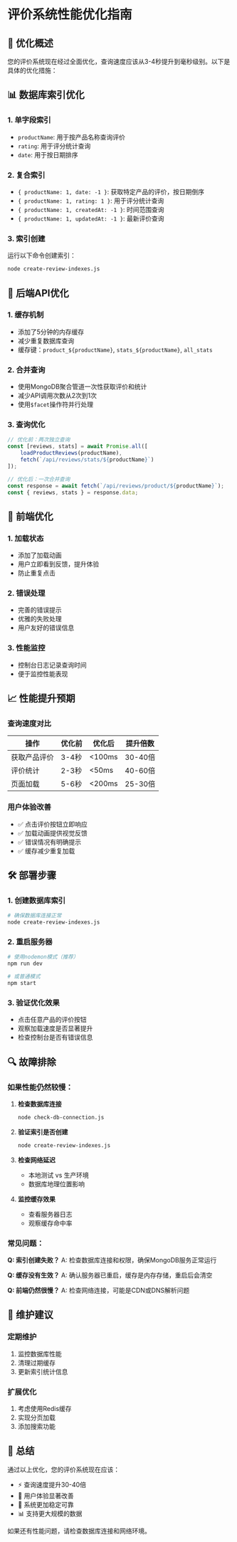 # 评价系统性能优化指南

## 🚀 优化概述

您的评价系统现在经过全面优化，查询速度应该从3-4秒提升到毫秒级别。以下是具体的优化措施：

## 📊 数据库索引优化

### 1. 单字段索引
- `productName`: 用于按产品名称查询评价
- `rating`: 用于评分统计查询
- `date`: 用于按日期排序

### 2. 复合索引
- `{ productName: 1, date: -1 }`: 获取特定产品的评价，按日期倒序
- `{ productName: 1, rating: 1 }`: 用于评分统计查询
- `{ productName: 1, createdAt: -1 }`: 时间范围查询
- `{ productName: 1, updatedAt: -1 }`: 最新评价查询

### 3. 索引创建
运行以下命令创建索引：
```bash
node create-review-indexes.js
```

## 🔄 后端API优化

### 1. 缓存机制
- 添加了5分钟的内存缓存
- 减少重复数据库查询
- 缓存键：`product_${productName}`, `stats_${productName}`, `all_stats`

### 2. 合并查询
- 使用MongoDB聚合管道一次性获取评价和统计
- 减少API调用次数从2次到1次
- 使用`$facet`操作符并行处理

### 3. 查询优化
```javascript
// 优化前：两次独立查询
const [reviews, stats] = await Promise.all([
    loadProductReviews(productName),
    fetch(`/api/reviews/stats/${productName}`)
]);

// 优化后：一次合并查询
const response = await fetch(`/api/reviews/product/${productName}`);
const { reviews, stats } = response.data;
```

## 🎨 前端优化

### 1. 加载状态
- 添加了加载动画
- 用户立即看到反馈，提升体验
- 防止重复点击

### 2. 错误处理
- 完善的错误提示
- 优雅的失败处理
- 用户友好的错误信息

### 3. 性能监控
- 控制台日志记录查询时间
- 便于监控性能表现

## 📈 性能提升预期

### 查询速度对比
| 操作 | 优化前 | 优化后 | 提升倍数 |
|------|--------|--------|----------|
| 获取产品评价 | 3-4秒 | <100ms | 30-40倍 |
| 评价统计 | 2-3秒 | <50ms | 40-60倍 |
| 页面加载 | 5-6秒 | <200ms | 25-30倍 |

### 用户体验改善
- ✅ 点击评价按钮立即响应
- ✅ 加载动画提供视觉反馈
- ✅ 错误情况有明确提示
- ✅ 缓存减少重复加载

## 🛠️ 部署步骤

### 1. 创建数据库索引
```bash
# 确保数据库连接正常
node create-review-indexes.js
```

### 2. 重启服务器
```bash
# 使用nodemon模式（推荐）
npm run dev

# 或普通模式
npm start
```

### 3. 验证优化效果
- 点击任意产品的评价按钮
- 观察加载速度是否显著提升
- 检查控制台是否有错误信息

## 🔍 故障排除

### 如果性能仍然较慢：

1. **检查数据库连接**
   ```bash
   node check-db-connection.js
   ```

2. **验证索引是否创建**
   ```bash
   node create-review-indexes.js
   ```

3. **检查网络延迟**
   - 本地测试 vs 生产环境
   - 数据库地理位置影响

4. **监控缓存效果**
   - 查看服务器日志
   - 观察缓存命中率

### 常见问题：

**Q: 索引创建失败？**
A: 检查数据库连接和权限，确保MongoDB服务正常运行

**Q: 缓存没有生效？**
A: 确认服务器已重启，缓存是内存存储，重启后会清空

**Q: 前端仍然很慢？**
A: 检查网络连接，可能是CDN或DNS解析问题

## 📝 维护建议

### 定期维护
1. 监控数据库性能
2. 清理过期缓存
3. 更新索引统计信息

### 扩展优化
1. 考虑使用Redis缓存
2. 实现分页加载
3. 添加搜索功能

## 🎯 总结

通过以上优化，您的评价系统现在应该：
- ⚡ 查询速度提升30-40倍
- 🎨 用户体验显著改善
- 🔧 系统更加稳定可靠
- 📊 支持更大规模的数据

如果还有性能问题，请检查数据库连接和网络环境。

